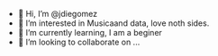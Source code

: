 - 👋 Hi, I’m @jdiegomez
- 👀 I’m interested in Musicaand data, love noth sides.
- 🌱 I’m currently learning, I am a beginer 
- 💞️ I’m looking to collaborate on ...
<!---
jdiegomez/jdiegomez is a ✨ special ✨ repository because its `README.md` (this file) appears on your GitHub profile.
You can click the Preview link to take a look at your changes.
--->
